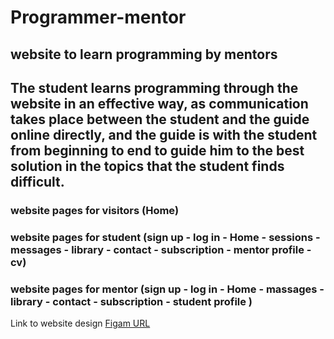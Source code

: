 # Programmer-mentor

## website to learn programming by mentors  

## The student learns programming through the website in an effective way, as communication takes place between the student and the guide online directly, and the guide is with the student from beginning to end to guide him to the best solution in the topics that the student finds difficult.

### website pages for visitors (Home)

### website pages for student (sign up - log in - Home - sessions - messages - library - contact - subscription - mentor profile - cv)

### website pages for mentor (sign up - log in - Home - massages - library - contact - subscription - student profile )

Link to website design [Figam URL](https://www.figma.com/design/iyHzuoR3s2SXXL4tLDtVZX/Untitled?node-id=0-1&t=xiUCN0QfzMXF5VQX-1) 